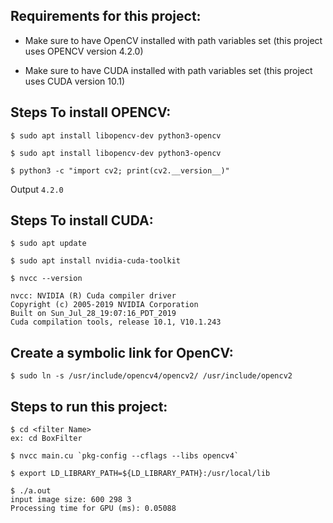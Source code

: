 
## Requirements for this project:

- Make sure to have OpenCV installed with path variables set (this project uses OPENCV version 4.2.0)

- Make sure to have CUDA installed with path variables set (this project uses CUDA version 10.1)
 

## Steps To install OPENCV:

```
$ sudo apt install libopencv-dev python3-opencv
```
```
$ sudo apt install libopencv-dev python3-opencv
```
```
$ python3 -c "import cv2; print(cv2.__version__)"
```
Output
```4.2.0```
## Steps To install CUDA:
```
$ sudo apt update
```
```
$ sudo apt install nvidia-cuda-toolkit
```
```
$ nvcc --version

nvcc: NVIDIA (R) Cuda compiler driver
Copyright (c) 2005-2019 NVIDIA Corporation
Built on Sun_Jul_28_19:07:16_PDT_2019
Cuda compilation tools, release 10.1, V10.1.243
```

## Create a symbolic link for OpenCV:
```
$ sudo ln -s /usr/include/opencv4/opencv2/ /usr/include/opencv2
```
## Steps to run this project:
```
$ cd <filter Name>
ex: cd BoxFilter
```
```
$ nvcc main.cu `pkg-config --cflags --libs opencv4`
```
```
$ export LD_LIBRARY_PATH=${LD_LIBRARY_PATH}:/usr/local/lib
```
```
$ ./a.out
input image size: 600 298 3
Processing time for GPU (ms): 0.05088
```